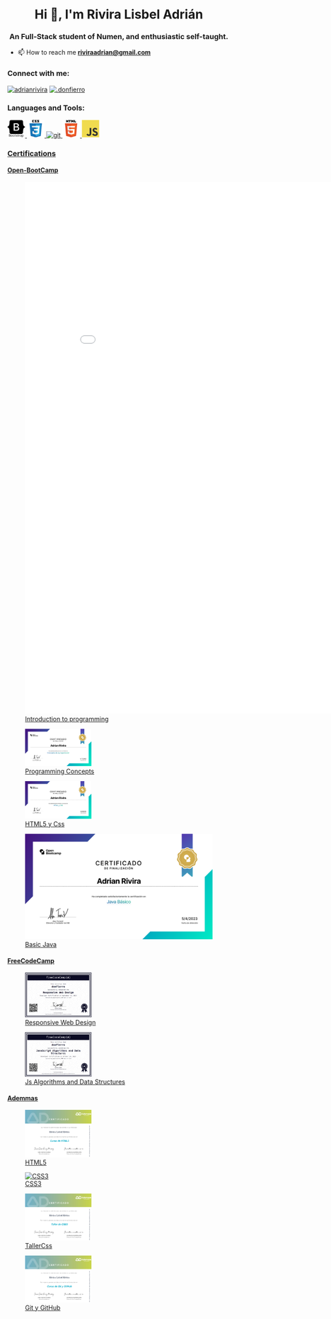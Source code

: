 <h1 align="center">Hi 👋, I'm Rivira Lisbel Adrián</h1>
<h3 align="center">An Full-Stack student of Numen, and enthusiastic self-taught.</h3>

- 📫 How to reach me **riviraadrian@gmail.com**

<h3 align="left">Connect with me:</h3>
<p align="left">
    <a href="https://instagram.com/adrianrivira" target="blank"><img align="center"
            src="https://raw.githubusercontent.com/rahuldkjain/github-profile-readme-generator/master/src/images/icons/Social/instagram.svg"
            alt="adrianrivira" height="30" width="40" /></a>
    <a href="https://discord.gg/.donfierro" target="blank"><img align="center"
            src="https://raw.githubusercontent.com/rahuldkjain/github-profile-readme-generator/master/src/images/icons/Social/discord.svg"
            alt=".donfierro" height="30" width="40" /></a>
</p>

<h3 align="left">Languages and Tools:</h3>
<p align="left"> <a href="https://getbootstrap.com" target="_blank" rel="noreferrer"> <img
            src="https://raw.githubusercontent.com/devicons/devicon/master/icons/bootstrap/bootstrap-plain-wordmark.svg"
            alt="bootstrap" width="40" height="40" /> </a> <a href="https://www.w3schools.com/css/" target="_blank"
        rel="noreferrer"> <img
            src="https://raw.githubusercontent.com/devicons/devicon/master/icons/css3/css3-original-wordmark.svg"
            alt="css3" width="40" height="40" /> </a> <a href="https://git-scm.com/" target="_blank" rel="noreferrer">
        <img src="https://www.vectorlogo.zone/logos/git-scm/git-scm-icon.svg" alt="git" width="40" height="40" /> </a>
    <a href="https://www.w3.org/html/" target="_blank" rel="noreferrer"> <img
            src="https://raw.githubusercontent.com/devicons/devicon/master/icons/html5/html5-original-wordmark.svg"
            alt="html5" width="40" height="40" /> </a> <a href="https://developer.mozilla.org/en-US/docs/Web/JavaScript"
        target="_blank" rel="noreferrer"> <img
            src="https://raw.githubusercontent.com/devicons/devicon/master/icons/javascript/javascript-original.svg"
            alt="javascript" width="40" height="40" /> </a> <a href="https://www.mysql.com/" target="_blank"
        rel="noreferrer">
</p>
<h3>Certifications</h3>
<h4>Open-BootCamp</h4>
<figure>
    <embed  src="CSS3.pdf"
        type="application/pdf"
         width="850px" height="1200px"/>
    <figcaption>
        Introduction to programming </figcaption>
</figure>
<figure>
    <img src="https://github.com/DonFierroFsa/DonFierroFsa/blob/main/diplomas_534afcd4-8c4b-4df8-bc2a-92591f79327e.pdf"
        alt="Programming Concepts" width="150px">
    <figcaption>Programming Concepts</figcaption>
</figure>
<figure>
    <img src="https://github.com/DonFierroFsa/DonFierroFsa/blob/main/diplomas_78090069-9fa0-4bff-9854-fcd4a83fc578.pdf"
        alt="html y Css" width="150px">
    <figcaption>HTML5 y Css</figcaption>
</figure>
<figure>
    <img src="https://github.com/DonFierroFsa/DonFierroFsa/blob/main/diplomas_32346759-8aac-4f4b-8897-0edf87a830f3.pdf" alt="Basic Java">
    <figcaption>Basic Java</figcaption>
</figure>
<h4>FreeCodeCamp</h4>
<figure>
    <img src="https://github.com/DonFierroFsa/DonFierroFsa/blob/main/Responsive%20Web%20Design.png"
        alt="certificado Responsive Web Design" width="150px" />
    <figcaption>Responsive Web Design</figcaption>
</figure>
<figure>
    <img src="https://github.com/DonFierroFsa/DonFierroFsa/blob/main/Js%20Algorithms%20and%20data%20Structures-FCC.png"
        alt="Js Algorithms and Data Structures" width="150px">
    <figcaption>Js Algorithms and Data Structures</figcaption>
</figure>
<h4>Ademmas</h4>
<figure>
    <img src="https://github.com/DonFierroFsa/DonFierroFsa/blob/main/HTML.pdf" alt="HTML" width="150px">
    <figcaption>HTML5</figcaption>
</figure>
<figure>
    <img src="https://github.com/DonFierroFsa/DonFierroFsa/blob/main/CSS3.pdf" alt="CSS3" width="150px">
    <figcaption>CSS3</figcaption>
</figure>
<figure>
    <img src="https://github.com/DonFierroFsa/DonFierroFsa/blob/main/TallerCss.pdf" alt="TallerCss" width="150px">
    <figcaption>TallerCss</figcaption>
</figure>
<figure>
    <img src="https://github.com/DonFierroFsa/DonFierroFsa/blob/main/Git%20GitHub.pdf" alt="Git y GitHub" width="150px">
    <figcaption>Git y GitHub</figcaption>
</figure>
